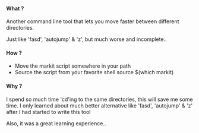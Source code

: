 #### What ?

Another command line tool that lets you move faster between different
directories. 

Just like 'fasd', 'autojump' & 'z', but much worse and incomplete..

#### How ?

- Move the markit script somewhere in your path
- Source the script from your favorite shell
    source $(which markit)

#### Why ?

I spend so much time 'cd'ing to the same directories, this will save me some
time. I only learned about much better alternative like 'fasd', 'autojump' & 'z'
after I had started to write this tool

Also, it was a great learning experience..
